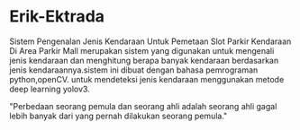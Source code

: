# Erik-Ektrada
Sistem Pengenalan Jenis Kendaraan Untuk Pemetaan Slot Parkir Kendaraan  Di Area Parkir Mall merupakan sistem yang digunakan untuk mengenali jenis kendaraan dan menghitung berapa banyak kendaraan berdasarkan jenis kendaraannya.sistem ini dibuat dengan bahasa pemrograman python,openCV. untuk mendeteksi jenis kendaraan menggunakan metode deep learning yolov3.  

"Perbedaan seorang pemula dan seorang ahli adalah seorang ahli gagal lebih banyak dari yang pernah dilakukan seorang pemula."

